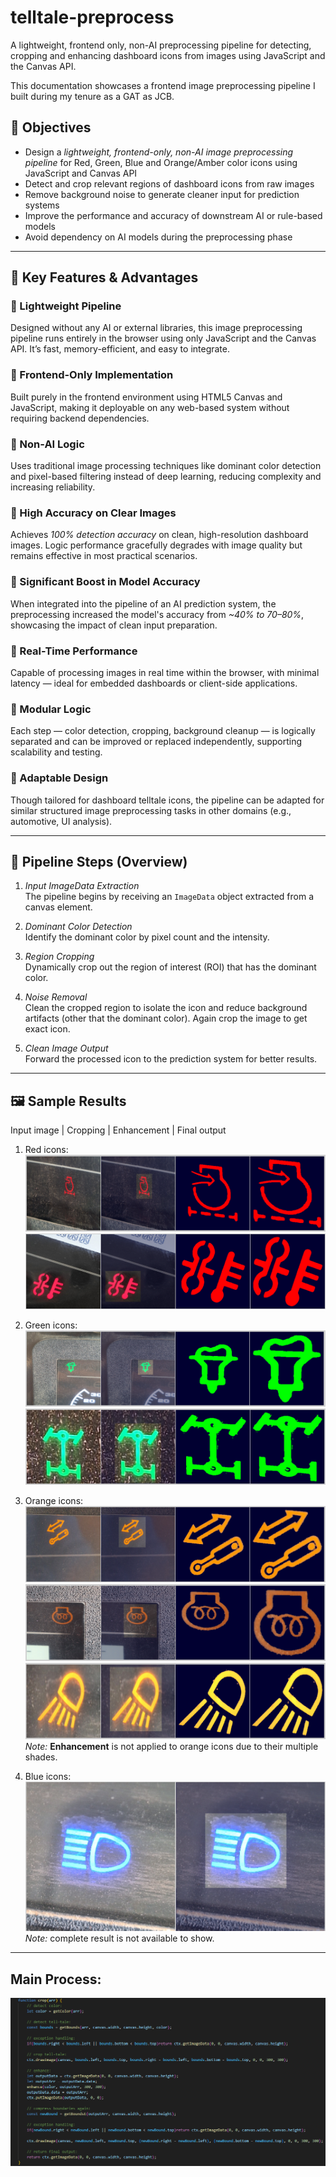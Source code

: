 # telltale-preprocess
A lightweight, frontend only, non-AI preprocessing pipeline for detecting, cropping and enhancing dashboard icons from images using JavaScript and the Canvas API.  

This documentation showcases a frontend image preprocessing pipeline I built during my tenure as a GAT as JCB.  
  
## 📌 Objectives

- Design a *lightweight, frontend-only, non-AI image preprocessing pipeline* for Red, Green, Blue and Orange/Amber color icons using JavaScript and Canvas API
- Detect and crop relevant regions of dashboard icons from raw images
- Remove background noise to generate cleaner input for prediction systems
- Improve the performance and accuracy of downstream AI or rule-based models
- Avoid dependency on AI models during the preprocessing phase

---

## 🚀 Key Features & Advantages

### 🔹 Lightweight Pipeline
Designed without any AI or external libraries, this image preprocessing pipeline runs entirely in the browser using only JavaScript and the Canvas API. It’s fast, memory-efficient, and easy to integrate.

### 🔹 Frontend-Only Implementation
Built purely in the frontend environment using HTML5 Canvas and JavaScript, making it deployable on any web-based system without requiring backend dependencies.

### 🔹 Non-AI Logic
Uses traditional image processing techniques like dominant color detection and pixel-based filtering instead of deep learning, reducing complexity and increasing reliability.

### 🔹 High Accuracy on Clear Images
Achieves *100% detection accuracy* on clean, high-resolution dashboard images. Logic performance gracefully degrades with image quality but remains effective in most practical scenarios.

### 🔹 Significant Boost in Model Accuracy
When integrated into the pipeline of an AI prediction system, the preprocessing increased the model's accuracy from *~40% to 70–80%*, showcasing the impact of clean input preparation.

### 🔹 Real-Time Performance
Capable of processing images in real time within the browser, with minimal latency — ideal for embedded dashboards or client-side applications.

### 🔹 Modular Logic
Each step — color detection, cropping, background cleanup — is logically separated and can be improved or replaced independently, supporting scalability and testing.

### 🔹 Adaptable Design
Though tailored for dashboard telltale icons, the pipeline can be adapted for similar structured image preprocessing tasks in other domains (e.g., automotive, UI analysis).

---

## 🧠 Pipeline Steps (Overview)

1. *Input ImageData Extraction*  
   The pipeline begins by receiving an `ImageData` object extracted from a canvas element.

2. *Dominant Color Detection*  
   Identify the dominant color by pixel count and the intensity.

3. *Region Cropping*  
   Dynamically crop out the region of interest (ROI) that has the dominant color.

4. *Noise Removal*  
   Clean the cropped region to isolate the icon and reduce background artifacts (other that the dominant color). Again crop the image to get exact icon.

5. *Clean Image Output*  
   Forward the processed icon to the prediction system for better results.

---

## 🖼️ Sample Results  
Input image | Cropping | Enhancement | Final output  

1. Red icons:  
   ![Result1](icon-red1.png)  
   ![Result1](icon-red2.png)


2. Green icons:
   ![Result1](icon-green1.png)  
   ![Result2](icon-green2.png)

3. Orange icons:
   ![Result1](icon-orange1.0.png)  
   ![Result2](icon-orange1.1.png)  
   ![Result1](icon-orange2.0.png)  
   *Note:* **Enhancement** is not applied to orange icons due to their multiple shades.

4. Blue icons:  
   ![Result1](icon-blue-crop.png)  
   *Note:* complete result is not available to show.

---

## Main Process:  
![code snapshot](main-function.png)
